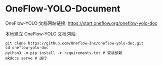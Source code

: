 # OneFlow-YOLO-Document

OneFlow-YOLO 文档网站链接: https://start.oneflow.org/oneflow-yolo-doc

本地建立 OneFlow-YOLO 文档网站:
```
git clone https://github.com/Oneflow-Inc/oneflow-yolo-doc.git
cd oneflow-yolo-doc
python3 -m pip install -r requirements.txt # 安装依赖
mkdocs serve # 运行
```

